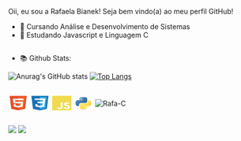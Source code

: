 Oii, eu sou a Rafaela Bianek! Seja bem vindo(a) ao meu perfil GitHub!

- 🔭 Cursando Análise e Desenvolvimento de Sistemas
- 🌱 Estudando Javascript e Linguagem C

##

- 📚 Github Stats:

![Anurag's GitHub stats](https://github-readme-stats.vercel.app/api?username=rafaelabia&show_icons=true&theme=react) [![Top Langs](https://github-readme-stats.vercel.app/api/top-langs/?username=rafaelabia)](https://github.com/anuraghazra/github-readme-stats&theme=react)

<div style="display: inline_block"><br>
  <img align="center" alt="Rafa-HTML" height="30" width="40" src="https://raw.githubusercontent.com/devicons/devicon/master/icons/html5/html5-original.svg">
  <img align="center" alt="Rafa-CSS" height="30" width="40" src="https://raw.githubusercontent.com/devicons/devicon/master/icons/css3/css3-original.svg">
  <img align="center" alt="Rafa-Js" height="30" width="40" src="https://raw.githubusercontent.com/devicons/devicon/master/icons/javascript/javascript-plain.svg">
  <img align="center" alt="Rafa-Python" height="30" width="40" src="https://raw.githubusercontent.com/devicons/devicon/master/icons/python/python-original.svg">
  <img align="center" alt="Rafa-C" height="30" width="40" src="https://cdn.jsdelivr.net/gh/devicons/devicon/icons/c/c-original.svg" />
</div>       

##

<div> 
  <a href = "mailto:rafaelabianek@gmail.com"><img src="https://img.shields.io/badge/-Gmail-%23333?style=for-the-badge&logo=gmail&logoColor=white" target="_blank"></a>
  <a href="https://www.linkedin.com/in/rafaela-bianek-pierin/" target="_blank"><img src="https://img.shields.io/badge/-LinkedIn-%230077B5?style=for-the-badge&logo=linkedin&logoColor=white" target="_blank"></a> 
  
</div>
